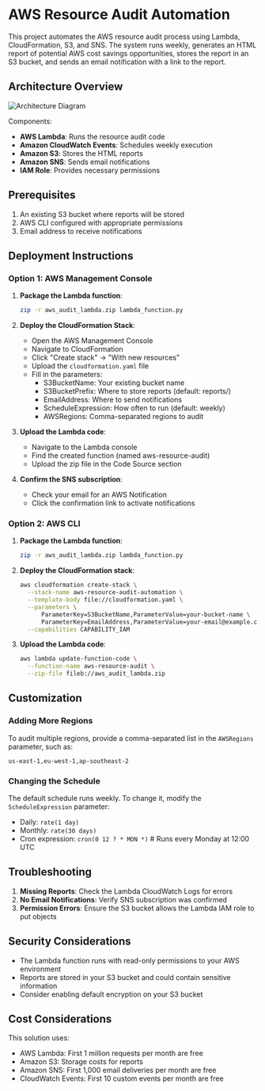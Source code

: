# AWS Resource Audit Automation

This project automates the AWS resource audit process using Lambda, CloudFormation, S3, and SNS. The system runs weekly, generates an HTML report of potential AWS cost savings opportunities, stores the report in an S3 bucket, and sends an email notification with a link to the report.

## Architecture Overview

![Architecture Diagram](https://via.placeholder.com/800x400?text=AWS+Resource+Audit+Architecture)

Components:
- **AWS Lambda**: Runs the resource audit code
- **Amazon CloudWatch Events**: Schedules weekly execution
- **Amazon S3**: Stores the HTML reports
- **Amazon SNS**: Sends email notifications
- **IAM Role**: Provides necessary permissions

## Prerequisites

1. An existing S3 bucket where reports will be stored
2. AWS CLI configured with appropriate permissions
3. Email address to receive notifications

## Deployment Instructions

### Option 1: AWS Management Console

1. **Package the Lambda function**:
   ```bash
   zip -r aws_audit_lambda.zip lambda_function.py
   ```

2. **Deploy the CloudFormation Stack**:
   - Open the AWS Management Console
   - Navigate to CloudFormation
   - Click "Create stack" → "With new resources"
   - Upload the `cloudformation.yaml` file
   - Fill in the parameters:
     - S3BucketName: Your existing bucket name
     - S3BucketPrefix: Where to store reports (default: reports/)
     - EmailAddress: Where to send notifications
     - ScheduleExpression: How often to run (default: weekly)
     - AWSRegions: Comma-separated regions to audit

3. **Upload the Lambda code**:
   - Navigate to the Lambda console
   - Find the created function (named aws-resource-audit)
   - Upload the zip file in the Code Source section

4. **Confirm the SNS subscription**:
   - Check your email for an AWS Notification
   - Click the confirmation link to activate notifications

### Option 2: AWS CLI

1. **Package the Lambda function**:
   ```bash
   zip -r aws_audit_lambda.zip lambda_function.py
   ```

2. **Deploy the CloudFormation stack**:
   ```bash
   aws cloudformation create-stack \
     --stack-name aws-resource-audit-automation \
     --template-body file://cloudformation.yaml \
     --parameters \
         ParameterKey=S3BucketName,ParameterValue=your-bucket-name \
         ParameterKey=EmailAddress,ParameterValue=your-email@example.com \
     --capabilities CAPABILITY_IAM
   ```

3. **Upload the Lambda code**:
   ```bash
   aws lambda update-function-code \
     --function-name aws-resource-audit \
     --zip-file fileb://aws_audit_lambda.zip
   ```

## Customization

### Adding More Regions

To audit multiple regions, provide a comma-separated list in the `AWSRegions` parameter, such as:
```
us-east-1,eu-west-1,ap-southeast-2
```

### Changing the Schedule

The default schedule runs weekly. To change it, modify the `ScheduleExpression` parameter:
- Daily: `rate(1 day)`
- Monthly: `rate(30 days)`
- Cron expression: `cron(0 12 ? * MON *)`  # Runs every Monday at 12:00 UTC

## Troubleshooting

1. **Missing Reports**: Check the Lambda CloudWatch Logs for errors
2. **No Email Notifications**: Verify SNS subscription was confirmed
3. **Permission Errors**: Ensure the S3 bucket allows the Lambda IAM role to put objects

## Security Considerations

- The Lambda function runs with read-only permissions to your AWS environment
- Reports are stored in your S3 bucket and could contain sensitive information
- Consider enabling default encryption on your S3 bucket

## Cost Considerations

This solution uses:
- AWS Lambda: First 1 million requests per month are free
- Amazon S3: Storage costs for reports
- Amazon SNS: First 1,000 email deliveries per month are free
- CloudWatch Events: First 10 custom events per month are free
